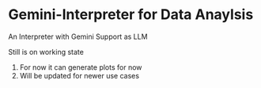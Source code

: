 # Gemini-Interpreter for Data Anaylsis
An Interpreter with Gemini Support as LLM

Still is on working state
1. For now it can generate plots for now
2. Will be updated for newer use cases
